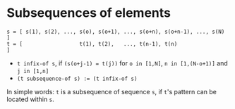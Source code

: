 
<!-- ======================================================================= -->
# Subsequences of elements

```
s = [ s(1), s(2), ..., s(o), s(o+1), ..., s(o+n), s(o+n-1), ..., s(N) ]
t = [                  t(1), t(2),   ..., t(n-1), t(n)                ]
```

* `t infix-of s`, if `(s(o+j-1) = t(j))`
  for `o in [1,N]`, `n in [1,(N-o+1)]` and `j in [1,n]`
* `(t subsequence-of s) := (t infix-of s)`

In simple words: `t` is a subsequence of sequence `s`,
if `t`'s pattern can be located within `s`.
